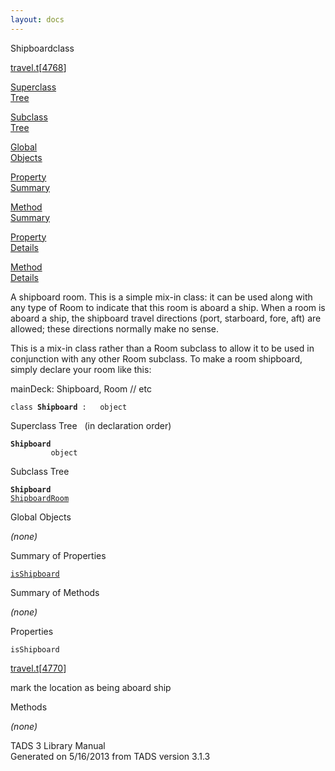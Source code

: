 ```yaml
---
layout: docs
---
```

<span class="title">Shipboard</span><span class="type">class</span>

[travel.t](../file/travel.t.html)\[[4768](../source/travel.t.html#4768)\]

[Superclass  
Tree](#_SuperClassTree_)

[Subclass  
Tree](#_SubClassTree_)

[Global  
Objects](#_ObjectSummary_)

[Property  
Summary](#_PropSummary_)

[Method  
Summary](#_MethodSummary_)

[Property  
Details](#_Properties_)

[Method  
Details](#_Methods_)

<div class="fdesc">

A shipboard room. This is a simple mix-in class: it can be used along
with any type of Room to indicate that this room is aboard a ship. When
a room is aboard a ship, the shipboard travel directions (port,
starboard, fore, aft) are allowed; these directions normally make no
sense.

This is a mix-in class rather than a Room subclass to allow it to be
used in conjunction with any other Room subclass. To make a room
shipboard, simply declare your room like this:

mainDeck: Shipboard, Room // etc

`class `**`Shipboard`**` :   object`

</div>

<span id="_SuperClassTree_"></span>

<div class="mjhd">

<span class="hdln">Superclass Tree</span>   (in declaration order)

</div>

**`Shipboard`**  
`         object`  
<span id="_SubClassTree_"></span>

<div class="mjhd">

<span class="hdln">Subclass Tree</span>  

</div>

**`Shipboard`**  
[`ShipboardRoom`](../object/ShipboardRoom.html)  
<span id="_ObjectSummary_"></span>

<div class="mjhd">

<span class="hdln">Global Objects</span>  

</div>

*(none)* <span id="_PropSummary_"></span>

<div class="mjhd">

<span class="hdln">Summary of Properties</span>  

</div>

[`isShipboard`](#isShipboard)

<span id="_MethodSummary_"></span>

<div class="mjhd">

<span class="hdln">Summary of Methods</span>  

</div>



*(none)* <span id="_Properties_"></span>

<div class="mjhd">

<span class="hdln">Properties</span>  

</div>

<span id="isShipboard"></span>

`isShipboard`

[travel.t](../file/travel.t.html)\[[4770](../source/travel.t.html#4770)\]

<div class="desc">

mark the location as being aboard ship

</div>

<span id="_Methods_"></span>

<div class="mjhd">

<span class="hdln">Methods</span>  

</div>

*(none)*

<div class="ftr">

TADS 3 Library Manual  
Generated on 5/16/2013 from TADS version 3.1.3

</div>
